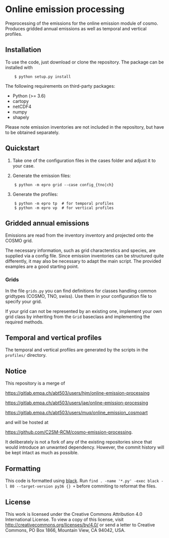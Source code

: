 # Online emission processing

Preprocessing of the emissions for the online emission module of cosmo.
Produces gridded annual emissions as well as temporal and vertical profiles.

## Installation
To use the code, just download or clone the repository. The package can be installed with
```
    $ python setup.py install
```

The following requirements on third-party packages:

* Python (>= 3.6)
* cartopy
* netCDF4
* numpy
* shapely

Please note emission inventories are not included in the repository, but have to
be obtained separately.

## Quickstart

1. Take one of the configuration files in the cases folder and adjust it to your case.

2. Generate the emission files:
```
    $ python -m epro grid --case config_{tno|ch}
```

3. Generate the profiles:
```
    $ python -m epro tp  # for temporal profiles
    $ python -m epro vp  # for vertical profiles
```

## Gridded annual emissions

Emissions are read from the inventory inventory and projected onto the COSMO grid.

The necessary information, such as grid characterstics and species, are supplied via
a config file. Since emission inventories can be structured quite differently, it may
also be necessary to adapt the main script. The provided examples are a good starting
point.

### Grids

In the file `grids.py` you can find definitions for classes handling common gridtypes
(COSMO, TNO, swiss). Use them in your configuration file to specify your grid.

If your grid can not be represented by an existing one, implement your own grid class
by inheriting from the `Grid` baseclass and implementing the required methods.

## Temporal and vertical profiles

The temporal and vertical profiles are generated by the scripts in the `profiles/`
directory.

## Notice

This repository is a merge of

https://gitlab.empa.ch/abt503/users/hjm/online-emission-processing

https://gitlab.empa.ch/abt503/users/jae/online-emission-processing

https://gitlab.empa.ch/abt503/users/muq/online_emission_cosmoart

and will be hosted at

https://github.com/C2SM-RCM/cosmo-emission-processing.

It deliberately is not a fork of any of the existing repositories since that would introduce an
unwanted dependency. However, the commit history will be kept intact as much as possible.

## Formatting

This code is formatted using [black](https://black.readthedocs.io/en/stable/).
Run `find . -name '*.py' -exec black -l 80 --target-version py36 {} +` before commiting
to reformat the files.

## License

This work is licensed under the Creative Commons Attribution 4.0 International License. To view a copy of this license, visit http://creativecommons.org/licenses/by/4.0/ or send a letter to Creative Commons, PO Box 1866, Mountain View, CA 94042, USA.
